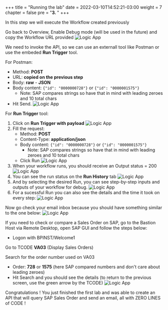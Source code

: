 +++
title = "Running the lab"
date = 2022-03-10T14:52:21-03:00
weight = 7
chapter = false
pre = "<b>3. </b>"
+++

In this step we will execute the Workflow created previously

Go back to Overview, Enable Debug mode (will be used in the future) and copy the Workflow URL provided
![Logic App](/images/logicapp27.png)

We need to invoke the API, so we can use an externall tool like Postman or use the embeded **Run Trigger** tool. 

For Postman: 
- Method: **POST** 
- URL: **copied on the previous step** 
- Body: **raw** - **JSON** 
- Body content: `{"id": "0000000728"}` or `{"id": "0000001575"}` 
    - Note: SAP compares strings so have that in mind with leading zeroes and 10 total chars
- Hit Send.
![Logic App](/images/logicapp28.png)

For **Run Trigger** tool: 
1. Click on **Run Trigger with payload** 
![Logic App](/images/logicapp29.png)
2. Fill the request: 
    - Method: **POST**
    - Content-Type: **application/json** 
    - Body content: `{"id": "0000000728"}` or `{"id": "0000001575"}` 
        - Note: SAP compares strings so have that in mind with leading zeroes and 10 total chars
    - Click Run 
![Logic App](/images/logicapp30.png)
3. When your workflow runs, you should receive an Output status = 200 
![Logic App](/images/logicapp31.png)
4. You can see the run status on the **Run History** tab
![Logic App](/images/logicapp32.png)
5. And by selecting the desired Run, you can see step-by-step inputs and outputs of your workflow for debug.
![Logic App](/images/logicapp33.png)
6. For a sucessful Run you can also see the details and the time it took on every step: 
![Logic App](/images/logicapp34.png)

Now go check your email inbox because you should have something similar to the one below: 
![Logic App](/images/logicapp35.png)

If you need to check or compare a Sales Order on SAP, go to the Bastion Host via Remote Desktop, open SAP GUI and follow the steps below: 
- Logon with BPINST/Welcome1

Go to TCODE **VA03** (Display Sales Orders) 

Search for the order number used on VA03
- Order: **728** or **1575** (here SAP compared numbers and don't care about leading zeroes)
- Hit Search and you should see the details (to return to the previous screen, use the green arrow by the TCODE)
![Logic App](/images/logicapp36.png)


Congratulations ! You just finished the first lab and was able to create an API that will query SAP Sales Order and send an email, all with ZERO LINES of CODE ! 















